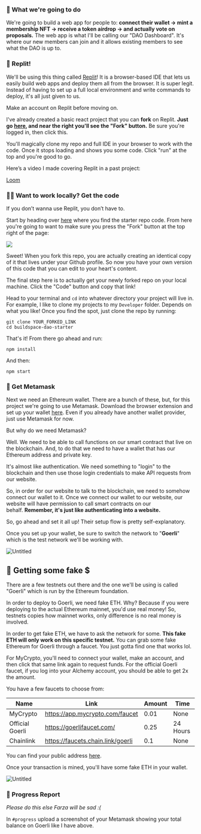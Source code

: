 ### 💎 What we're going to do

We're going to build a web app for people to: **connect their wallet → mint a membership NFT → receive a token airdrop → and actually vote on proposals.** The web app is what I'll be calling our  "DAO Dashboard". It's where our new members can join and it allows existing members to see what the DAO is up to.

### 🤯 Replit!

We'll be using this thing called [Replit](https://replit.com/~)! It is a browser-based IDE that lets us easily build web apps and deploy them all from the browser. It is super legit. Instead of having to set up a full local environment and write commands to deploy, it's all just given to us.

Make an account on Replit before moving on.

I've already created a basic react project that you can **fork** on Replit. **Just go [here](https://replit.com/@NachoIacovino/buildspace-dao-starter-v2), and near the right you'll see the "Fork" button.** Be sure you're logged in, then click this.

You'll magically clone my repo and full IDE in your browser to work with the code. Once it stops loading and shows you some code. Click "run" at the top and you're good to go.

Here’s a video I made covering Replit in a past project:

[Loom](https://www.loom.com/share/8e8f47eacf6d448eb5d25b6908021035)

### 👩‍💻 Want to work locally? Get the code

If you don’t wanna use Replit, you don’t have to.

Start by heading over [here](https://github.com/buildspace/buildspace-dao-starter) where you find the starter repo code. From here you're going to want to make sure you press the "Fork" button at the top right of the page:

![](https://i.imgur.com/OnOIO2A.png)

Sweet! When you fork this repo, you are actually creating an identical copy of it that lives under your Github profile. So now you have your own version of this code that you can edit to your heart's content.

The final step here is to actually get your newly forked repo on your local machine. Click the "Code" button and copy that link!

Head to your terminal and `cd` into whatever directory your project will live in. For example, I like to clone my projects to my `Developer` folder. Depends on what you like! Once you find the spot, just clone the repo by running:

```plaintext
git clone YOUR_FORKED_LINK
cd buildspace-dao-starter
```

That's it! From there go ahead and run:

```plaintext
npm install
```

And then:

```plaintext
npm start
```

### 🦊 Get Metamask

Next we need an Ethereum wallet. There are a bunch of these, but, for this project we're going to use Metamask. Download the browser extension and set up your wallet [here](https://metamask.io/download.html). Even if you already have another wallet provider, just use Metamask for now.

But why do we need Metamask? 

Well. We need to be able to call functions on our smart contract that live on the blockchain. And, to do that we need to have a wallet that has our Ethereum address and private key.

It's almost like authentication. We need something to "login" to the blockchain and then use those login credentials to make API requests from our website.

So, in order for our website to talk to the blockchain, we need to somehow connect our wallet to it. Once we connect our wallet to our website, our website will have permission to call smart contracts on our behalf. **Remember, it's just like authenticating into a website.**

So, go ahead and set it all up! Their setup flow is pretty self-explanatory.

Once you set up your wallet, be sure to switch the network to "**Goerli**" which is the test network we'll be working with.

![Untitled](https://i.imgur.com/bw6YUMV.png)

## 🤑 Getting some fake $

There are a few testnets out there and the one we'll be using is called "Goerli" which is run by the Ethereum foundation.

In order to deploy to Goerli, we need fake ETH. Why? Because if you were deploying to the actual Ethereum mainnet, you'd use real money! So, testnets copies how mainnet works, only difference is no real money is involved.

In order to get fake ETH, we have to ask the network for some. **This fake ETH will only work on this specific testnet.** You can grab some fake Ethereum for Goerli through a faucet. You just gotta find one that works lol.

For MyCrypto, you'll need to connect your wallet, make an account, and then click that same link again to request funds. For the official Goerli faucet, if you log into your Alchemy account, you should be able to get 2x the amount.

You have a few faucets to choose from:

| Name             | Link                                  | Amount          | Time         |
| ---------------- | ------------------------------------- | --------------- | ------------ |
| MyCrypto         | https://app.mycrypto.com/faucet       | 0.01            | None         |
| Official Goerli  | https://goerlifaucet.com/             | 0.25            | 24 Hours     |
| Chainlink        | https://faucets.chain.link/goerli     | 0.1             | None         |

You can find your public address [here](https://metamask.zendesk.com/hc/en-us/articles/360015289512-How-to-copy-your-MetaMask-account-public-address-).

Once your transaction is mined, you'll have some fake ETH in your wallet.

![Untitled](https://i.imgur.com/7yyYaDx.png)

### 🚨 Progress Report

*Please do this else Farza will be sad :(*

In `#progress` upload a screenshot of your Metamask showing your total balance on Goerli like I have above.
